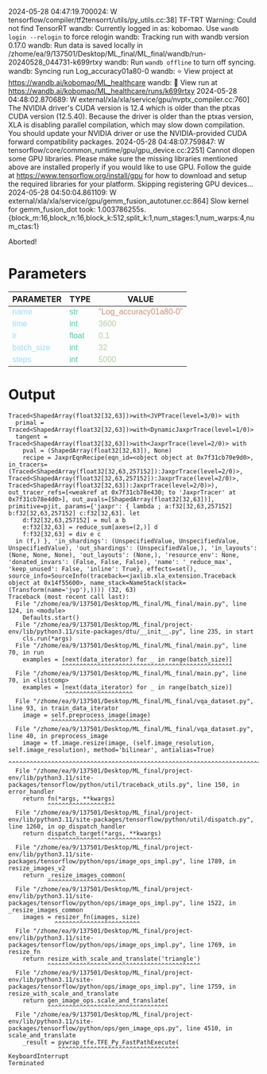 2024-05-28 04:47:19.700024: W tensorflow/compiler/tf2tensorrt/utils/py_utils.cc:38] TF-TRT Warning: Could not find TensorRT
wandb: Currently logged in as: kobomao. Use `wandb login --relogin` to force relogin
wandb: Tracking run with wandb version 0.17.0
wandb: Run data is saved locally in /zhome/ea/9/137501/Desktop/ML_final/ML_final/wandb/run-20240528_044731-k699rtxy
wandb: Run `wandb offline` to turn off syncing.
wandb: Syncing run Log_accuracy01a80-0
wandb: ⭐️ View project at https://wandb.ai/kobomao/ML_healthcare
wandb: 🚀 View run at https://wandb.ai/kobomao/ML_healthcare/runs/k699rtxy
2024-05-28 04:48:02.870689: W external/xla/xla/service/gpu/nvptx_compiler.cc:760] The NVIDIA driver's CUDA version is 12.4 which is older than the ptxas CUDA version (12.5.40). Because the driver is older than the ptxas version, XLA is disabling parallel compilation, which may slow down compilation. You should update your NVIDIA driver or use the NVIDIA-provided CUDA forward compatibility packages.
2024-05-28 04:48:07.759847: W tensorflow/core/common_runtime/gpu/gpu_device.cc:2251] Cannot dlopen some GPU libraries. Please make sure the missing libraries mentioned above are installed properly if you would like to use GPU. Follow the guide at https://www.tensorflow.org/install/gpu for how to download and setup the required libraries for your platform.
Skipping registering GPU devices...
2024-05-28 04:50:04.861109: W external/xla/xla/service/gpu/gemm_fusion_autotuner.cc:864] Slow kernel for gemm_fusion_dot took: 1.003786255s. {block_m:16,block_n:16,block_k:512,split_k:1,num_stages:1,num_warps:4,num_ctas:1}

Aborted!

<style>
c { color: #9cdcfe; font-family: 'Verdana', sans-serif;} /* VARIABLE */
d { color: #4EC9B0; font-family: 'Verdana', sans-serif;} /* CLASS */
e { color: #569cd6; font-family: 'Verdana', sans-serif;} /* BOOL */
f { color: #b5cea8; font-family: 'Verdana', sans-serif;} /* NUMBERS */
j { color: #ce9178; font-family: 'Verdana', sans-serif;} /* STRING */
k { font-family: 'Verdana', sans-serif;} /* SYMBOLS */
</style>

# Parameters

| PARAMETER         | TYPE              | VALUE             |
|-------------------|-------------------|-------------------|
| <c>name</c>       | <d>str</d>        | <j>"Log_accuracy01a80-0"</j> |
| <c>time</c>       | <d>int</d>        | <f>3600</f>       |
| <c>lr</c>         | <d>float</d>      | <f>0.1</f>        |
| <c>batch_size</c> | <d>int</d>        | <f>32</f>         |
| <c>steps</c>      | <d>int</d>        | <f>5000</f>       |

# Output

```
Traced<ShapedArray(float32[32,63])>with<JVPTrace(level=3/0)> with
  primal = Traced<ShapedArray(float32[32,63])>with<DynamicJaxprTrace(level=1/0)>
  tangent = Traced<ShapedArray(float32[32,63])>with<JaxprTrace(level=2/0)> with
    pval = (ShapedArray(float32[32,63]), None)
    recipe = JaxprEqnRecipe(eqn_id=<object object at 0x7f31cb70e9d0>, in_tracers=(Traced<ShapedArray(float32[32,63,257152]):JaxprTrace(level=2/0)>, Traced<ShapedArray(float32[32,63,257152]):JaxprTrace(level=2/0)>, Traced<ShapedArray(float32[32,63]):JaxprTrace(level=2/0)>), out_tracer_refs=[<weakref at 0x7f31cb78e430; to 'JaxprTracer' at 0x7f31cb78e4d0>], out_avals=[ShapedArray(float32[32,63])], primitive=pjit, params={'jaxpr': { lambda ; a:f32[32,63,257152] b:f32[32,63,257152] c:f32[32,63]. let
    d:f32[32,63,257152] = mul a b
    e:f32[32,63] = reduce_sum[axes=(2,)] d
    f:f32[32,63] = div e c
  in (f,) }, 'in_shardings': (UnspecifiedValue, UnspecifiedValue, UnspecifiedValue), 'out_shardings': (UnspecifiedValue,), 'in_layouts': (None, None, None), 'out_layouts': (None,), 'resource_env': None, 'donated_invars': (False, False, False), 'name': '_reduce_max', 'keep_unused': False, 'inline': True}, effects=set(), source_info=SourceInfo(traceback=<jaxlib.xla_extension.Traceback object at 0x14f55600>, name_stack=NameStack(stack=(Transform(name='jvp'),)))) (32, 63)
Traceback (most recent call last):
  File "/zhome/ea/9/137501/Desktop/ML_final/ML_final/main.py", line 124, in <module>
    Defaults.start()
  File "/zhome/ea/9/137501/Desktop/ML_final/project-env/lib/python3.11/site-packages/dtu/__init__.py", line 235, in start
    cls.run(*args)
  File "/zhome/ea/9/137501/Desktop/ML_final/ML_final/main.py", line 70, in run
    examples = [next(data_iterator) for _ in range(batch_size)]
               ^^^^^^^^^^^^^^^^^^^^^^^^^^^^^^^^^^^^^^^^^^^^^^^^
  File "/zhome/ea/9/137501/Desktop/ML_final/ML_final/main.py", line 70, in <listcomp>
    examples = [next(data_iterator) for _ in range(batch_size)]
                ^^^^^^^^^^^^^^^^^^^
  File "/zhome/ea/9/137501/Desktop/ML_final/ML_final/vqa_dataset.py", line 93, in train_data_iterator
    image = self.preprocess_image(image)
            ^^^^^^^^^^^^^^^^^^^^^^^^^^^^
  File "/zhome/ea/9/137501/Desktop/ML_final/ML_final/vqa_dataset.py", line 40, in preprocess_image
    image = tf.image.resize(image, (self.image_resolution, self.image_resolution), method='bilinear', antialias=True)
            ^^^^^^^^^^^^^^^^^^^^^^^^^^^^^^^^^^^^^^^^^^^^^^^^^^^^^^^^^^^^^^^^^^^^^^^^^^^^^^^^^^^^^^^^^^^^^^^^^^^^^^^^^
  File "/zhome/ea/9/137501/Desktop/ML_final/project-env/lib/python3.11/site-packages/tensorflow/python/util/traceback_utils.py", line 150, in error_handler
    return fn(*args, **kwargs)
           ^^^^^^^^^^^^^^^^^^^
  File "/zhome/ea/9/137501/Desktop/ML_final/project-env/lib/python3.11/site-packages/tensorflow/python/util/dispatch.py", line 1260, in op_dispatch_handler
    return dispatch_target(*args, **kwargs)
           ^^^^^^^^^^^^^^^^^^^^^^^^^^^^^^^^
  File "/zhome/ea/9/137501/Desktop/ML_final/project-env/lib/python3.11/site-packages/tensorflow/python/ops/image_ops_impl.py", line 1789, in resize_images_v2
    return _resize_images_common(
           ^^^^^^^^^^^^^^^^^^^^^^
  File "/zhome/ea/9/137501/Desktop/ML_final/project-env/lib/python3.11/site-packages/tensorflow/python/ops/image_ops_impl.py", line 1522, in _resize_images_common
    images = resizer_fn(images, size)
             ^^^^^^^^^^^^^^^^^^^^^^^^
  File "/zhome/ea/9/137501/Desktop/ML_final/project-env/lib/python3.11/site-packages/tensorflow/python/ops/image_ops_impl.py", line 1769, in resize_fn
    return resize_with_scale_and_translate('triangle')
           ^^^^^^^^^^^^^^^^^^^^^^^^^^^^^^^^^^^^^^^^^^^
  File "/zhome/ea/9/137501/Desktop/ML_final/project-env/lib/python3.11/site-packages/tensorflow/python/ops/image_ops_impl.py", line 1759, in resize_with_scale_and_translate
    return gen_image_ops.scale_and_translate(
           ^^^^^^^^^^^^^^^^^^^^^^^^^^^^^^^^^^
  File "/zhome/ea/9/137501/Desktop/ML_final/project-env/lib/python3.11/site-packages/tensorflow/python/ops/gen_image_ops.py", line 4510, in scale_and_translate
    _result = pywrap_tfe.TFE_Py_FastPathExecute(
              ^^^^^^^^^^^^^^^^^^^^^^^^^^^^^^^^^^
KeyboardInterrupt
Terminated
